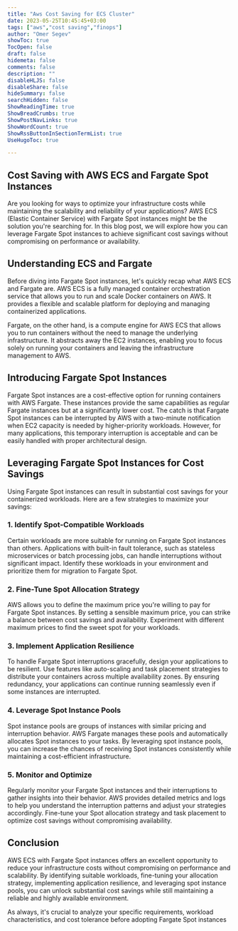 ```yaml
---
title: "Aws Cost Saving for ECS Cluster"
date: 2023-05-25T10:45:45+03:00
tags: ["aws","cost saving","finops"]
author: "Omer Segev"
showToc: true
TocOpen: false
draft: false
hidemeta: false
comments: false
description: ""
disableHLJS: false
disableShare: false
hideSummary: false
searchHidden: false
ShowReadingTime: true
ShowBreadCrumbs: true
ShowPostNavLinks: true
ShowWordCount: true
ShowRssButtonInSectionTermList: true
UseHugoToc: true

---
```


## Cost Saving with AWS ECS and Fargate Spot Instances

Are you looking for ways to optimize your infrastructure costs while maintaining the scalability and reliability of your applications? AWS ECS (Elastic Container Service) with Fargate Spot instances might be the solution you're searching for. In this blog post, we will explore how you can leverage Fargate Spot instances to achieve significant cost savings without compromising on performance or availability.

## Understanding ECS and Fargate

Before diving into Fargate Spot instances, let's quickly recap what AWS ECS and Fargate are. AWS ECS is a fully managed container orchestration service that allows you to run and scale Docker containers on AWS. It provides a flexible and scalable platform for deploying and managing containerized applications.

Fargate, on the other hand, is a compute engine for AWS ECS that allows you to run containers without the need to manage the underlying infrastructure. It abstracts away the EC2 instances, enabling you to focus solely on running your containers and leaving the infrastructure management to AWS.

## Introducing Fargate Spot Instances

Fargate Spot instances are a cost-effective option for running containers with AWS Fargate. These instances provide the same capabilities as regular Fargate instances but at a significantly lower cost. The catch is that Fargate Spot instances can be interrupted by AWS with a two-minute notification when EC2 capacity is needed by higher-priority workloads. However, for many applications, this temporary interruption is acceptable and can be easily handled with proper architectural design.

## Leveraging Fargate Spot Instances for Cost Savings

Using Fargate Spot instances can result in substantial cost savings for your containerized workloads. Here are a few strategies to maximize your savings:

### 1. Identify Spot-Compatible Workloads

Certain workloads are more suitable for running on Fargate Spot instances than others. Applications with built-in fault tolerance, such as stateless microservices or batch processing jobs, can handle interruptions without significant impact. Identify these workloads in your environment and prioritize them for migration to Fargate Spot.

### 2. Fine-Tune Spot Allocation Strategy

AWS allows you to define the maximum price you're willing to pay for Fargate Spot instances. By setting a sensible maximum price, you can strike a balance between cost savings and availability. Experiment with different maximum prices to find the sweet spot for your workloads.

### 3. Implement Application Resilience

To handle Fargate Spot interruptions gracefully, design your applications to be resilient. Use features like auto-scaling and task placement strategies to distribute your containers across multiple availability zones. By ensuring redundancy, your applications can continue running seamlessly even if some instances are interrupted.

### 4. Leverage Spot Instance Pools

Spot instance pools are groups of instances with similar pricing and interruption behavior. AWS Fargate manages these pools and automatically allocates Spot instances to your tasks. By leveraging spot instance pools, you can increase the chances of receiving Spot instances consistently while maintaining a cost-efficient infrastructure.

### 5. Monitor and Optimize

Regularly monitor your Fargate Spot instances and their interruptions to gather insights into their behavior. AWS provides detailed metrics and logs to help you understand the interruption patterns and adjust your strategies accordingly. Fine-tune your Spot allocation strategy and task placement to optimize cost savings without compromising availability.

## Conclusion

AWS ECS with Fargate Spot instances offers an excellent opportunity to reduce your infrastructure costs without compromising on performance and scalability. By identifying suitable workloads, fine-tuning your allocation strategy, implementing application resilience, and leveraging spot instance pools, you can unlock substantial cost savings while still maintaining a reliable and highly available environment.

As always, it's crucial to analyze your specific requirements, workload characteristics, and cost tolerance before adopting Fargate Spot instances